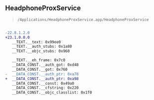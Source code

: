 ## HeadphoneProxService

> `/Applications/HeadphoneProxService.app/HeadphoneProxService`

```diff

-22.8.1.2.0
+23.1.0.0.0
   __TEXT.__text: 0x99ee0
   __TEXT.__auth_stubs: 0x1a80
   __TEXT.__objc_stubs: 0x960

   __TEXT.__eh_frame: 0x7c0
   __DATA_CONST.__auth_got: 0xd48
   __DATA_CONST.__got: 0x760
-  __DATA_CONST.__auth_ptr: 0xa78
+  __DATA_CONST.__auth_ptr: 0xa98
   __DATA_CONST.__const: 0x49a0
   __DATA_CONST.__cfstring: 0x220
   __DATA_CONST.__objc_classlist: 0x1f0

```
